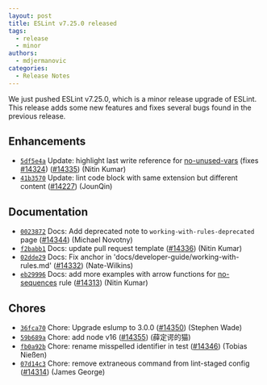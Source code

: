 ```yaml
---
layout: post
title: ESLint v7.25.0 released
tags:
  - release
  - minor
authors:
  - mdjermanovic
categories:
  - Release Notes
---
```


We just pushed ESLint v7.25.0, which is a minor release upgrade of ESLint. This release adds some new features and fixes several bugs found in the previous release.










## Enhancements


* [`5df5e4a`](https://github.com/eslint/eslint/commit/5df5e4a9976964fcf4dc67e241d4e22ec1370fe0) Update: highlight last write reference for [no-unused-vars](/docs/rules/no-unused-vars) (fixes [#14324](https://github.com/eslint/eslint/issues/14324)) ([#14335](https://github.com/eslint/eslint/issues/14335)) (Nitin Kumar)
* [`41b3570`](https://github.com/eslint/eslint/commit/41b3570b6c014c534bb3208ed00050fd99842101) Update: lint code block with same extension but different content ([#14227](https://github.com/eslint/eslint/issues/14227)) (JounQin)






## Documentation


* [`0023872`](https://github.com/eslint/eslint/commit/00238729329b86b4f8af89ebfe278da3095a6075) Docs: Add deprecated note to `working-with-rules-deprecated` page ([#14344](https://github.com/eslint/eslint/issues/14344)) (Michael Novotny)
* [`f2babb1`](https://github.com/eslint/eslint/commit/f2babb1069194166e0ac1afd1269bbd06ac299b6) Docs: update pull request template ([#14336](https://github.com/eslint/eslint/issues/14336)) (Nitin Kumar)
* [`02dde29`](https://github.com/eslint/eslint/commit/02dde29eeb523ca24bc4ae7797d38627c3ba9fe9) Docs: Fix anchor in 'docs/developer-guide/working-with-rules.md' ([#14332](https://github.com/eslint/eslint/issues/14332)) (Nate-Wilkins)
* [`eb29996`](https://github.com/eslint/eslint/commit/eb299966bdc3920dd2c6f9774d95103d242fc409) Docs: add more examples with arrow functions for [no-sequences](/docs/rules/no-sequences) rule ([#14313](https://github.com/eslint/eslint/issues/14313)) (Nitin Kumar)








## Chores


* [`36fca70`](https://github.com/eslint/eslint/commit/36fca70fa29ab65080076810de98e09133254b8a) Chore: Upgrade eslump to 3.0.0 ([#14350](https://github.com/eslint/eslint/issues/14350)) (Stephen Wade)
* [`59b689a`](https://github.com/eslint/eslint/commit/59b689a0b3fa658b8380431007cc1facb4617a3b) Chore: add node v16 ([#14355](https://github.com/eslint/eslint/issues/14355)) (薛定谔的猫)
* [`fb0a92b`](https://github.com/eslint/eslint/commit/fb0a92b3d2fed4a17bc39b7f02c540cd1175ec7d) Chore: rename misspelled identifier in test ([#14346](https://github.com/eslint/eslint/issues/14346)) (Tobias Nießen)
* [`07d14c3`](https://github.com/eslint/eslint/commit/07d14c304c358fbc9c3d318e1377d2b2bda9179f) Chore: remove extraneous command from lint-staged config ([#14314](https://github.com/eslint/eslint/issues/14314)) (James George)


